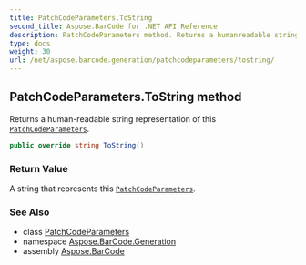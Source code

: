 ```yaml
---
title: PatchCodeParameters.ToString
second_title: Aspose.BarCode for .NET API Reference
description: PatchCodeParameters method. Returns a humanreadable string representation of this PatchCodeParameters
type: docs
weight: 30
url: /net/aspose.barcode.generation/patchcodeparameters/tostring/
---
```

## PatchCodeParameters.ToString method

Returns a human-readable string representation of this [`PatchCodeParameters`](../).

```csharp
public override string ToString()
```

### Return Value

A string that represents this [`PatchCodeParameters`](../).

### See Also

* class [PatchCodeParameters](../)
* namespace [Aspose.BarCode.Generation](../../../aspose.barcode.generation/)
* assembly [Aspose.BarCode](../../../)


